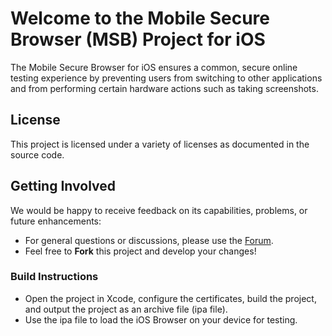 # Welcome to the Mobile Secure Browser (MSB) Project for iOS
The Mobile Secure Browser for iOS ensures a common, secure online testing experience by preventing users from switching to other applications and from performing certain hardware actions such as taking screenshots.

## License ##
This project is licensed under a variety of licenses as documented in the source code.

## Getting Involved ##
We would be happy to receive feedback on its capabilities, problems, or future enhancements:

* For general questions or discussions, please use the [Forum](http://forum.opentestsystem.org/viewforum.php?f=17).
* Feel free to **Fork** this project and develop your changes!

### Build Instructions
* Open the project in Xcode, configure the certificates, build the project, and output the project as an archive file (ipa file). 
* Use the ipa file to load the iOS Browser on your device for testing.